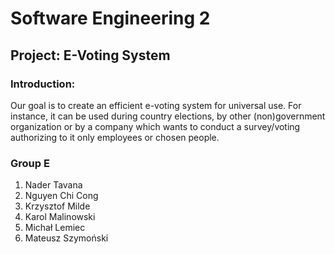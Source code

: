 # Software Engineering 2
## Project: E-Voting System
### Introduction: 
Our goal is to create an efficient e-voting system for universal use. For instance, it can be used during country elections, by other (non)government organization or by a company which wants to conduct a survey/voting authorizing to it only employees or chosen people.

### Group E
1. Nader Tavana
2. Nguyen Chi Cong
3. Krzysztof Milde
4. Karol Malinowski
5. Michał Lemiec
6. Mateusz Szymoński
